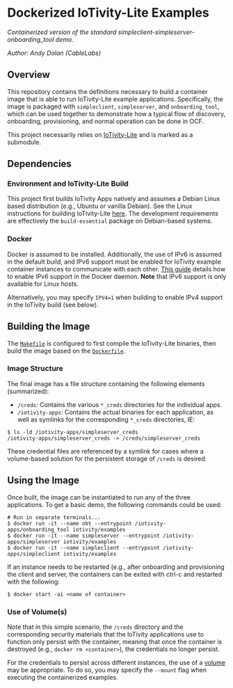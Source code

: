 # Dockerized IoTivity-Lite Examples

*Containerized version of the standard simpleclient-simpleserver-onboarding_tool
demo.*

*Author: Andy Dolan (CableLabs)*

## Overview

This repository contains the definitions necessary to build a container image
that is able to run IoTivity-Lite example applications. Specifically, the image
is packaged with `simpleclient`, `simpleserver`, and `onboarding_tool`, which
can be used together to demonstrate how a typical flow of discovery, onboarding,
provisioning, and normal operation can be done in OCF.

This project necessarily relies on [IoTivity-Lite](https://gitlab.iotivity.org/iotivity/iotivity-lite)
and is marked as a submodule.

## Dependencies

### Environment and IoTivity-Lite Build

This project first builds IoTivity Apps natively and assumes a Debian Linux
based distribution (e.g., Ubuntu or vanilla Debian). See the Linux instructions
for building IoTivity-Lite [here](https://iotivity.org/documentation/building-iotivity-linux).
The development requirements are effectively the `build-essential` package on
Debian-based systems.

### Docker

Docker is assumed to be installed. Additionally, the use of IPv6 is assumed in
the default build, and IPv6 support must be enabled for IoTivity example
container instances to communicate with each other. [This guide](https://docs.docker.com/config/daemon/ipv6/)
details how to enable IPv6 support in the Docker daemon. **Note** that IPv6
support is only available for Linux hosts.

Alternatively, you may specify `IPV4=1` when building to enable IPv4 support in
the IoTivity build (see below).

## Building the Image

The [`Makefile`](./Makefile) is configured to first compile the IoTivity-Lite
binaries, then build the image based on the [`Dockerfile`](./examples/Dockerfile).

### Image Structure

The final image has a file structure containing the following elements
(summarized):

* `/creds`: Contains the various `*_creds` directories for the individual apps.
* `/iotivity-apps`: Contains the actual binaries for each application, as well
  as symlinks for the corresponding `*_creds` directories, IE:

```
$ ls -ld /iotivity-apps/simpleserver_creds
/iotivity-apps/simpleserver_creds -> /creds/simpleserver_creds
```

These credential files are referenced by a symlink for cases where a
volume-based solution for the persistent storage of `/creds` is desired.

## Using the Image

Once built, the image can be instantiated to run any of the three applications.
To get a basic demo, the following commands could be used:

```
# Run in separate terminals...
$ docker run -it --name obt --entrypoint /iotivity-apps/onboarding_tool iotivity/examples
$ docker run -it --name simpleserver --entrypoint /iotivity-apps/simpleserver iotivity/examples
$ docker run -it --name simpleclient --entrypoint /iotivity-apps/simpleclient iotivity/examples
```

If an instance needs to be restarted (e.g., after onboarding and provisioning
the client and server, the containers can be exited with ctrl-c and restarted
with the following:

```
$ docker start -ai <name of container>
```

### Use of Volume(s)

Note that in this simple scenario, the `/creds` directory and the corresponding
security materials that the IoTivity applications use to function only persist
with the container, meaning that once the container is destroyed (e.g., `docker
rm <container>`), the credentials no longer persist.

For the credentials to persist across different instances, the use of a
[volume](https://docs.docker.com/storage/volumes/) may be appropriate. To do so,
you may specify the `--mount` flag when executing the containerized examples.
